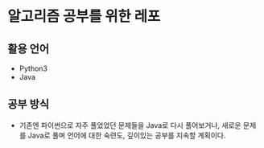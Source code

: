 # 알고리즘 공부를 위한 레포

## 활용 언어
* Python3
* Java

## 공부 방식
* 기존엔 파이썬으로 자주 풀었었던 문제들을 Java로 다시 풀어보거나, 새로운 문제를 Java로 풀며 언어에 대한 숙련도, 깊이있는 공부를 지속할 계획이다.
